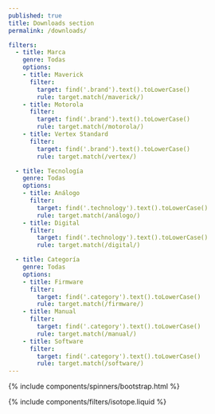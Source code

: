 ```yaml
---
published: true
title: Downloads section
permalink: /downloads/

filters:
  - title: Marca
    genre: Todas
    options:
    - title: Maverick
      filter:
        target: find('.brand').text().toLowerCase()
        rule: target.match(/maverick/)
    - title: Motorola
      filter:
        target: find('.brand').text().toLowerCase()
        rule: target.match(/motorola/)
    - title: Vertex Standard
      filter:
        target: find('.brand').text().toLowerCase()
        rule: target.match(/vertex/)

  - title: Tecnología
    genre: Todas
    options:
    - title: Análogo
      filter:
        target: find('.technology').text().toLowerCase()
        rule: target.match(/análogo/)
    - title: Digital
      filter:
        target: find('.technology').text().toLowerCase()
        rule: target.match(/digital/)

  - title: Categoría
    genre: Todas
    options:
    - title: Firmware
      filter:
        target: find('.category').text().toLowerCase()
        rule: target.match(/firmware/)
    - title: Manual
      filter:
        target: find('.category').text().toLowerCase()
        rule: target.match(/manual/)
    - title: Software
      filter:
        target: find('.category').text().toLowerCase()
        rule: target.match(/software/)
---
```

<script src="{{ '/assets/node_modules/isotope-layout-npm-3.0.6-ae267b8579/node_modules/isotope-layout/dist/isotope.pkgd.min.js' | relative_url }}"></script>

{% include components/spinners/bootstrap.html %}

<div id="isotope" class="d-none">
  {% include components/filters/isotope.liquid %}
</div>

<script type="text/javascript">
  {% include components/apps/downloads.js %}
</script>
